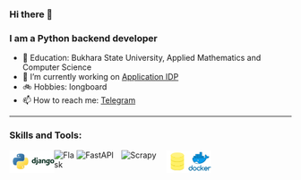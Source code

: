 ### Hi there 👋

<!--
**Olga-Zholudeva/Olga-Zholudeva** is a ✨ _special_ ✨ repository because its `README.md` (this file) appears on your GitHub profile.

Here are some ideas to get you started:

- 🔭 I’m currently working on ...
- 🌱 I’m currently learning ...
- 👯 I’m looking to collaborate on ...
- 🤔 I’m looking for help with ...
- 💬 Ask me about ...
- 📫 How to reach me: ...
- 😄 Pronouns: ...
- ⚡ Fun fact: ...
-->
### I am a Python backend developer
- :office: Education: Bukhara State University, Applied Mathematics and Computer Science
- 🔭 I’m currently working on [Application IDP](https://github.com/Olga-Zholudeva/Individual_development_plan)
- :bike: Hobbies: longboard
- 📫 How to reach me: [Telegram](https://t.me/oljoludeva)

___

### Skills and Tools:

<img align='left' alt='Python' width='40px' src='https://raw.githubusercontent.com/github/explore/80688e429a7d4ef2fca1e82350fe8e3517d3494d/topics/python/python.png'/>
<img align='left' alt='Django' width='40px' src='https://raw.githubusercontent.com/github/explore/7456fdff59816d37ef383a6c8f32a26ff7332db2/topics/django/django.png'/>
<img align='left' alt='Flask' width='40px' src='blob:https://logotic.me/4ad09796-a6b4-4320-9079-04909c085667'/>
<img align='left' alt='FastAPI' width='80px' src='https://fastapi.tiangolo.com/img/logo-margin/logo-teal.png'/>
<img align='left' alt='Scrapy' width='80px' src='https://avatars.mds.yandex.net/i?id=2556e79a8bba118cda60d2b8fd7df43006fb1892-5888427-images-thumbs&n=13'/>
<img align='left' alt='Database' width='40px' src='https://raw.githubusercontent.com/github/explore/13295c57999765ac9ffa3281942a72ab08b79de2/topics/database/database.png'/>
<img align='left' alt='Docker' width='40px' src='https://raw.githubusercontent.com/github/explore/80688e429a7d4ef2fca1e82350fe8e3517d3494d/topics/docker/docker.png'/>

